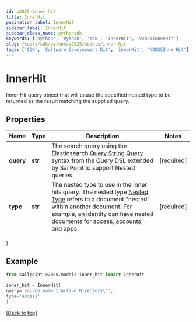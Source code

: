 ```yaml
---
id: v2025-inner-hit
title: InnerHit
pagination_label: InnerHit
sidebar_label: InnerHit
sidebar_class_name: pythonsdk
keywords: ['python', 'Python', 'sdk', 'InnerHit', 'V2025InnerHit']
slug: /tools/sdk/python/v2025/models/inner-hit
tags: ['SDK', 'Software Development Kit', 'InnerHit', 'V2025InnerHit']
---
```


# InnerHit

Inner Hit query object that will cause the specified nested type to be returned as the result matching the supplied query.

## Properties

| Name | Type | Description | Notes |
| --- | --- | --- | --- |
| **query** | **str** | The search query using the Elasticsearch [Query String Query](https://www.elastic.co/guide/en/elasticsearch/reference/5.2/query-dsl-query-string-query.html#query-string) syntax from the Query DSL extended by SailPoint to support Nested queries. | [required] |
| **type** | **str** | The nested type to use in the inner hits query. The nested type [Nested Type](https://www.elastic.co/guide/en/elasticsearch/reference/current/nested.html) refers to a document \"nested\" within another document. For example, an identity can have nested documents for access, accounts, and apps. | [required] |

}

## Example

```python
from sailpoint.v2025.models.inner_hit import InnerHit

inner_hit = InnerHit(
query='source.name:\"Active Directory\"',
type='access'
)

```

[[Back to top]](#)
